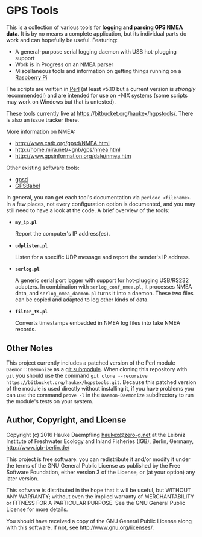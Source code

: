 
GPS Tools
=========

This is a collection of various tools for __logging and parsing GPS NMEA data__.
It is by no means a complete application,
but its individual parts do work and can hopefully be useful.
Featuring:

* A general-purpose serial logging daemon with USB hot-plugging support
* Work is in Progress on an NMEA parser
* Miscellaneous tools and information on getting things
  running on a [Raspberry Pi](http://www.raspberrypi.org/)

The scripts are written in [Perl](http://www.perl.org/)
(at least v5.10 but a current version is *strongly* recommended!)
and are intended for use on \*NIX systems
(some scripts may work on Windows but that is untested).

These tools currently live at
<https://bitbucket.org/haukex/hgpstools/>.
There is also an issue tracker there.

More information on NMEA:

* <http://www.catb.org/gpsd/NMEA.html>
* <http://home.mira.net/~gnb/gps/nmea.html>
* <http://www.gpsinformation.org/dale/nmea.htm>

Other existing software tools:

* [gpsd](http://www.catb.org/gpsd/)
* [GPSBabel](http://www.gpsbabel.org/)

In general, you can get each tool's documentation via `perldoc <filename>`.
In a few places, not every configuration option is documented, and
you may still need to have a look at the code.
A brief overview of the tools:

*	**`my_ip.pl`**

	Report the computer's IP address(es).

*	**`udplisten.pl`**

	Listen for a specific UDP message and report the sender's IP address.

*	**`serlog.pl`**

	A generic serial port logger with support for hot-plugging USB/RS232 adapters.
	In combination with `serlog_conf_nmea.pl`, it processes NMEA data,
	and `serlog_nmea_daemon.pl` turns it into a daemon.
	These two files can be copied and adapted to log other kinds of data.

*	**`filter_ts.pl`**

	Converts timestamps embedded in NMEA log files into fake NMEA records.


Other Notes
-----------

This project currently includes a patched version of the Perl module
`Daemon::Daemonize` as a
[git submodule](http://git-scm.com/book/en/v2/Git-Tools-Submodules).
When cloning this repository with `git` you should use the command
`git clone --recursive https://bitbucket.org/haukex/hgpstools.git`.
Because this patched version of the module is used directly without installing
it, if you have problems you can use the command `prove -l` in the
`Daemon-Daemonize` subdirectory to run the module's tests on your system.


Author, Copyright, and License
------------------------------

Copyright (c) 2016 Hauke Daempfling <haukex@zero-g.net>
at the Leibniz Institute of Freshwater Ecology and Inland Fisheries (IGB),
Berlin, Germany, <http://www.igb-berlin.de/>

This project is free software: you can redistribute it and/or modify
it under the terms of the GNU General Public License as published by
the Free Software Foundation, either version 3 of the License, or
(at your option) any later version.

This software is distributed in the hope that it will be useful,
but WITHOUT ANY WARRANTY; without even the implied warranty of
MERCHANTABILITY or FITNESS FOR A PARTICULAR PURPOSE. See the
GNU General Public License for more details.

You should have received a copy of the GNU General Public License
along with this software. If not, see <http://www.gnu.org/licenses/>.

